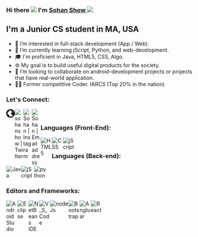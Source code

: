 ### Hi there <img width = "30px" src= "https://raw.githubusercontent.com/MartinHeinz/MartinHeinz/master/wave.gif"/> I'm <a target="_blank" href="https:www.sohans.info">Sohan Show </a> <img width = "20px" src= "https://c.tenor.com/TgKK6YKNkm0AAAAi/verified-verificado.gif"/>

## I'm a Junior CS student in MA, USA 
- 👀 I’m interested in full-stack development (App / Web).
- 🌱 I’m currently learning jScript, Python, and web-development.
- 🎓 I'm proficient in Java, HTML5, CSS, Algo.
- ⚙️ My goal is to build useful digital products for the society.
- 💞️ I’m looking to collaborate on android-development projects or projects that have real-world application.
- 👨‍💻 Former competitive Coder. IARCS (Top 20% in the nation)


### Let's Connect:

[<img align="left" alt="sohans.info" width = "23px" src = "https://raw.githubusercontent.com/iconic/open-iconic/master/svg/globe.svg">](https://www.sohans.info)
[<img align="left" alt = "sohanshow | Twitter" width = "23px" src ="https://cdn.icon-icons.com/icons2/791/PNG/512/TWITTER_icon-icons.com_65486.png">](https://twitter.com/Sohan_Show)
[<img align="left" alt = "Sohan | Instagram" width = "23px" src = "https://cdn.jsdelivr.net/npm/simple-icons@3.13.0/icons/instagram.svg">](https://www.instagram.com/sohanshow)
[<img align="left" alt = "Sohan | Email address" width = "24px" src = "https://cdn.icon-icons.com/icons2/2428/PNG/512/gmail_black_logo_icon_147126.png">](mailto:textsohan@gmail.com)
                                                                                                                                      

<br />

### Languages (Front-End):

<img align="left" alt="HTML5" width = "30px" src ="https://upload.wikimedia.org/wikipedia/commons/3/38/HTML5_Badge.svg"/>
<img align="left" alt="CSS" width = "30px" src ="https://upload.wikimedia.org/wikipedia/commons/6/62/CSS3_logo.svg"/>
<img align="left" alt="jScript" width = "30px" src ="https://upload.wikimedia.org/wikipedia/commons/9/99/Unofficial_JavaScript_logo_2.svg"/>


<br />

### Languages (Back-end):

<img align="left" alt="Java" width = "40px" src ="https://cdn.icon-icons.com/icons2/2415/PNG/512/java_original_wordmark_logo_icon_146459.png" />
<img align="left" alt="jScript" width = "35px" src ="https://cdn.icon-icons.com/icons2/2108/PNG/512/javascript_icon_130900.png"/>
<img align="left" alt="python" width = "35px" src ="https://cdn.icon-icons.com/icons2/2107/PNG/512/file_type_python_icon_130221.png" />

<br/>
<br />

### Editors and Frameworks: 

<img align="left" alt="Android Studio" width = "30px" src ="https://upload.wikimedia.org/wikipedia/commons/e/e3/Android_Studio_Icon_%282014-2019%29.svg" />
<img align="left" alt="Eclipse" width = "30px" src ="https://cdn.icon-icons.com/icons2/3110/PNG/512/eclipse_icon_191751.png"/>
<img align="left" alt="NetBeans IDE" width = "29px" src = "https://upload.wikimedia.org/wikipedia/commons/9/98/Apache_NetBeans_Logo.svg"/>
<img align="left" alt="V_S_Code" width = "29px" src ="https://upload.wikimedia.org/wikipedia/commons/9/9a/Visual_Studio_Code_1.35_icon.svg" />
<img align="left" alt="node Js" width = "50px" src ="https://upload.wikimedia.org/wikipedia/commons/d/d9/Node.js_logo.svg" />
<img align="left" alt="Bootstrap" width = "30px" src ="https://cdn.icon-icons.com/icons2/2415/PNG/512/bootstrap_plain_logo_icon_146619.png"/>
<img align="left" alt="Angluar" width = "30px" src = "https://cdn.icon-icons.com/icons2/2107/PNG/512/file_type_angular_icon_130754.png" />
<img align="left" alt="React" width = "30px" src ="https://cdn.icon-icons.com/icons2/2415/PNG/512/react_original_logo_icon_146374.png" />


<br />
<br />









